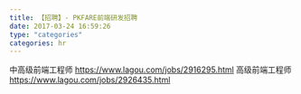 ```yaml
---
title: 【招聘】- PKFARE前端研发招聘
date: 2017-03-24 16:59:26
type: "categories"
categories: hr
---
```


中高级前端工程师 
https://www.lagou.com/jobs/2916295.html
高级前端工程师 
https://www.lagou.com/jobs/2926435.html